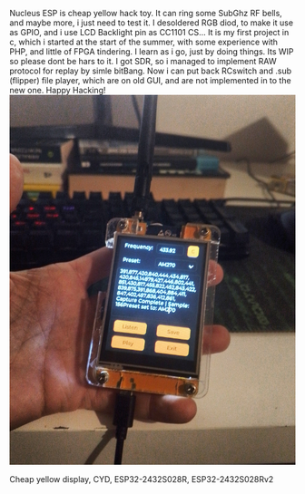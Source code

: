 Nucleus ESP is cheap yellow hack toy.
It can ring some SubGhz RF bells, and maybe more, i just need to test it.
I desoldered RGB diod, to make it use as GPIO, and i use LCD Backlight pin as CC1101 CS...
It is my first project in c, which i started at the start of the summer, with some experience with PHP, and little of FPGA tindering.
I learn as i go, just by doing things.
Its WIP so please dont be hars to it.
I got SDR, so i managed to implement RAW protocol for replay by simle bitBang.
Now i can put back RCswitch and .sub (flipper) file player, which are on old GUI, and are not implemented in to the new one.
Happy Hacking!
<img src="https://github.com/GthiN89/NucleusESP32/blob/main/images/IMG_20240924_193407_DRO.jpg">

Cheap yellow display, CYD, ESP32-2432S028R, ESP32-2432S028Rv2

